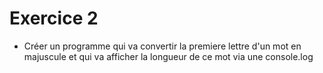 # Exercice 2
- Créer un programme qui va convertir la premiere lettre d'un mot en majuscule et qui va afficher la longueur de ce mot via une console.log